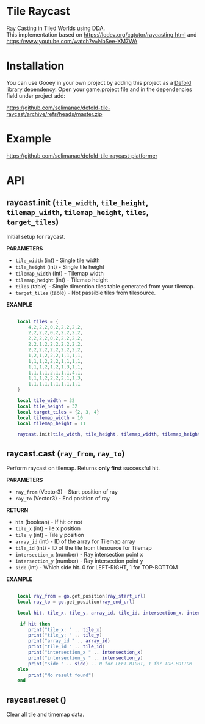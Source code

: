 # Tile Raycast
Ray Casting in Tiled Worlds using DDA.  
This implementation based on https://lodev.org/cgtutor/raycasting.html and https://www.youtube.com/watch?v=NbSee-XM7WA


# Installation
You can use Gooey in your own project by adding this project as a [Defold library dependency](http://www.defold.com/manuals/libraries/). Open your game.project file and in the dependencies field under project add:

https://github.com/selimanac/defold-tile-raycast/archive/refs/heads/master.zip

# Example

https://github.com/selimanac/defold-tile-raycast-platformer

# API

## raycast.init (`tile_width`, `tile_height`, `tilemap_width`, `tilemap_height`, `tiles`, `target_tiles`)

Initial setup for raycast.

**PARAMETERS**
* ```tile_width``` (int) - Single tile width
* ```tile_height``` (int) - Single tile height
* ```tilemap_width``` (int) - Tilemap width
* ```tilemap_height``` (int) - Tilemap height
* ```tiles``` (table) - Single dimention tiles table generated from your tilemap.
* ```target_tiles``` (table) - Not passible tiles from tilesource.

**EXAMPLE**
```lua
	
    local tiles = {
		4,2,2,2,0,2,2,2,2,2,
		2,2,2,2,0,2,2,2,2,2,
		2,2,2,2,0,2,2,2,2,2,
		2,2,1,2,2,2,2,2,2,2,
		2,2,2,2,2,2,2,2,2,2,
		1,2,1,2,2,2,1,1,1,1,
		1,1,1,2,2,2,1,1,1,1,
		1,1,1,2,1,2,1,3,1,1,
		1,1,1,1,2,1,1,1,4,1,
		1,1,1,2,2,2,2,1,1,3,
        1,1,1,1,1,1,1,1,1,1  
	}

    local tile_width = 32
    local tile_height = 32
    local target_tiles = {2, 3, 4}
    local tilemap_width = 10
    local tilemap_height = 11

    raycast.init(tile_width, tile_height, tilemap_width, tilemap_height, tiles, target_tiles)
``` 


## raycast.cast (`ray_from`, `ray_to`)
Perform raycast on tilemap. Returns **only first** successful hit.

**PARAMETERS**
* ```ray_from``` (Vector3) - Start position of ray
* ```ray_to``` (Vector3) - End position of ray

**RETURN**
* ```hit``` (boolean) - If hit or not
* ```tile_x``` (int) - ile x position
* ```tile_y``` (int) - Tile y position
* ```array_id``` (int) - ID of the array for Tilemap array
* ```tile_id``` (int) - ID of the tile from tilesource for Tilemap 
* ```intersection_x``` (number) - Ray intersection point x
* ```intersection_y``` (number) - Ray intersection point y
* ```side``` (int) - Which side hit. 0 for LEFT-RIGHT, 1 for TOP-BOTTOM


**EXAMPLE**
```lua
	
    local ray_from = go.get_position(ray_start_url)
    local ray_to = go.get_position(ray_end_url)

    local hit, tile_x, tile_y, array_id, tile_id, intersection_x, intersection_y, side = raycast.cast(ray_from, ray_to)

     if hit then
        print("tile_x: " .. tile_x)
        print("tile_y: " .. tile_y)
        print("array_id " .. array_id)
        print("tile_id " .. tile_id)
        print("intersection_x " .. intersection_x)
        print("intersection_y " .. intersection_y)
        print("Side " .. side) -- 0 for LEFT-RIGHT, 1 for TOP-BOTTOM
    else
        print("No result found")
    end
``` 

## raycast.reset ()
Clear all tile and timemap data.